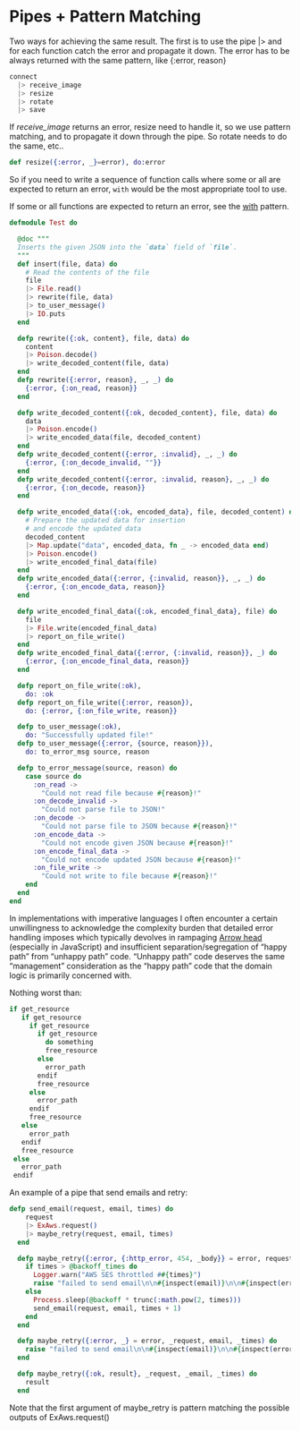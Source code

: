 Pipes + Pattern Matching
========================

Two ways for achieving the same result. The first is to use the pipe |> and for each function catch the error and propagate it down. The error has to be always returned with the same pattern, like {:error, reason} 


```elixir
connect
  |> receive_image
  |> resize
  |> rotate
  |> save

```

If *receive_image* returns an error, resize need to handle it, so we use pattern matching, and to propagate it down through the pipe. So rotate needs to do the same, etc..



```elixir
def resize({:error, _}=error), do:error
```

So if you need to write a sequence of function calls where some or all are expected to return an error, `with` would be the most appropriate tool to use.

If some or all functions are expected to return an error, see the
[with](WITH.md) pattern.






```Elixir
defmodule Test do

  @doc """
  Inserts the given JSON into the `data` field of `file`.
  """
  def insert(file, data) do
    # Read the contents of the file
    file
    |> File.read()
    |> rewrite(file, data)
    |> to_user_message()
    |> IO.puts
  end

  defp rewrite({:ok, content}, file, data) do
    content
    |> Poison.decode()
    |> write_decoded_content(file, data)
  end
  defp rewrite({:error, reason}, _, _) do
    {:error, {:on_read, reason}}
  end

  defp write_decoded_content({:ok, decoded_content}, file, data) do
    data
    |> Poison.encode()
    |> write_encoded_data(file, decoded_content)
  end
  defp write_decoded_content({:error, :invalid}, _, _) do
    {:error, {:on_decode_invalid, ""}}
  end
  defp write_decoded_content({:error, :invalid, reason}, _, _) do
    {:error, {:on_decode, reason}}
  end

  defp write_encoded_data({:ok, encoded_data}, file, decoded_content) do
    # Prepare the updated data for insertion
    # and encode the updated data
    decoded_content
    |> Map.update("data", encoded_data, fn _ -> encoded_data end)
    |> Poison.encode()
    |> write_encoded_final_data(file)
  end
  defp write_encoded_data({:error, {:invalid, reason}}, _, _) do
    {:error, {:on_encode_data, reason}}
  end

  defp write_encoded_final_data({:ok, encoded_final_data}, file) do
    file
    |> File.write(encoded_final_data)
    |> report_on_file_write()
  end
  defp write_encoded_final_data({:error, {:invalid, reason}}, _) do
    {:error, {:on_encode_final_data, reason}}
  end

  defp report_on_file_write(:ok),
    do: :ok
  defp report_on_file_write({:error, reason}),
    do: {:error, {:on_file_write, reason}}

  defp to_user_message(:ok),
    do: "Successfully updated file!"
  defp to_user_message({:error, {source, reason}}),
    do: to_error_msg source, reason

  defp to_error_message(source, reason) do
    case source do
      :on_read ->
        "Could not read file because #{reason}!"
      :on_decode_invalid ->
        "Could not parse file to JSON!"
      :on_decode ->
        "Could not parse file to JSON because #{reason}!"
      :on_encode_data ->
        "Could not encode given JSON because #{reason}!"
      :on_encode_final_data ->
        "Could not encode updated JSON because #{reason}!"
      :on_file_write ->
        "Could not write to file because #{reason}!"
    end
  end
end
```

In implementations with imperative languages I often encounter a certain unwillingness to acknowledge the complexity burden that detailed error handling imposes which typically devolves in rampaging [Arrow head](http://wiki.c2.com/?ArrowAntiPattern)  (especially in JavaScript) and insufficient separation/segregation of “happy path” from “unhappy path” code. “Unhappy path” code deserves the same “management” consideration as the “happy path” code that the domain logic is primarily concerned with.


Nothing worst than:

```JavaScript
if get_resource
   if get_resource
     if get_resource
       if get_resource
         do something
         free_resource
       else
         error_path
       endif
       free_resource
     else
       error_path
     endif
     free_resource
   else
     error_path
   endif
   free_resource 
 else
   error_path
 endif
```


An example of a pipe that send emails and retry:

```Elixir
defp send_email(request, email, times) do
    request
    |> ExAws.request()
    |> maybe_retry(request, email, times)
  end

  defp maybe_retry({:error, {:http_error, 454, _body}} = error, request, email, times) do
    if times > @backoff_times do
      Logger.warn("AWS SES throttled ##{times}")
      raise "failed to send email\n\n#{inspect(email)}\n\n#{inspect(error)}"
    else
      Process.sleep(@backoff * trunc(:math.pow(2, times)))
      send_email(request, email, times + 1)
    end
  end

  defp maybe_retry({:error, _} = error, _request, email, _times) do
    raise "failed to send email\n\n#{inspect(email)}\n\n#{inspect(error)}"
  end

  defp maybe_retry({:ok, result}, _request, _email, _times) do
    result
  end

```

Note that the first argument of maybe_retry is pattern matching the possible
outputs of ExAws.request()


